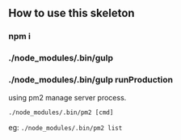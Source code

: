 ## How to use this skeleton

### npm i

### ./node_modules/.bin/gulp

### ./node_modules/.bin/gulp runProduction

using pm2 manage server process.

`./node_modules/.bin/pm2 [cmd]`

eg: `./node_modules/.bin/pm2 list`